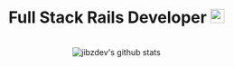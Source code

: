 <div align="center">
  <h1>Full Stack Rails Developer <img src="https://upload.wikimedia.org/wikipedia/commons/thumb/6/62/Ruby_On_Rails_Logo.svg/800px-Ruby_On_Rails_Logo.svg.png" height="25"></h1>
  <br>
  <img src="https://github-readme-stats.vercel.app/api?username=jibzdev&show_icons=true&rank_icon=github&count_private=true&theme=dark" alt="jibzdev's github stats">
</div>
